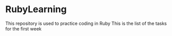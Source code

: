 # RubyLearning
This repository is used to practice coding in Ruby
This is the list of the tasks for the first week
